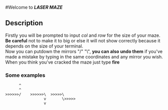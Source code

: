 #Welcome to **_LASER MAZE_**


## Description 

Firstly you will be prompted to input _col_ and _row_ for the size of your maze. **Be careful** not to make it to big or else it will not 
show correctly because it depends on the size of your terminal.  
Now you can putdown the mirrors "/" "\\", **you can also undo them** if you've made a mistake by typing in the same coordinates and any mirror you wish.  
When you think you've cracked the maze just type **fire**


### Some examples
          ^
          ^
    >>>>>>/    >>>>>>\  >>>>>\
                     v       \>>>>>
                     v








